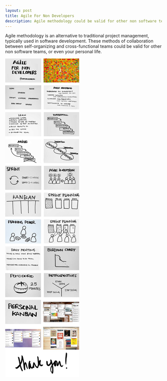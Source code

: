 ```yaml
---
layout: post
title: Agile For Non Developers
description: Agile methodology could be valid for other non software teams, or even your personal life.
---
```


Agile methodology is an alternative to traditional project management,
typically used in software development. These methods of collaboration between
self-organizing and cross-functional teams could be valid for other non
software teams, or even your personal life.

![agile][1]


[1]: /assets/images/agile-for-non-developers.jpg
